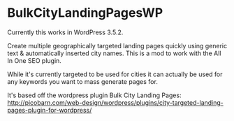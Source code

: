 BulkCityLandingPagesWP
======================
Currently this works in WordPress 3.5.2.

Create multiple geographically targeted landing pages quickly using generic text &amp; automatically inserted city names.  This is a mod to work with the All In One SEO plugin.

While it's currently targeted to be used for cities it can actually be used for any keywords you want to mass generate pages for.

It's based off the wordpress plugin Bulk City Landing Pages: 
http://picobarn.com/web-design/wordpress/plugins/city-targeted-landing-pages-plugin-for-wordpress/
